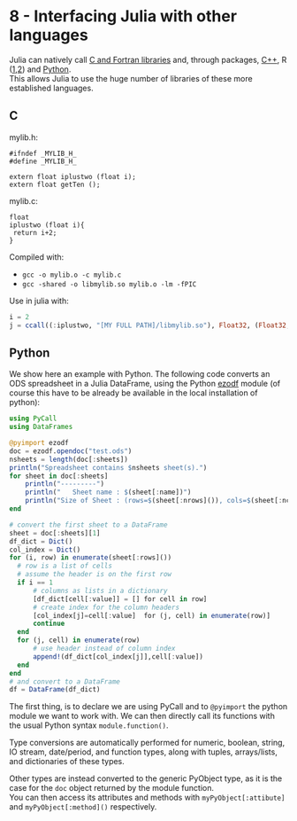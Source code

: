 # 8 - Interfacing Julia with other languages

Julia can natively call [C and Fortran libraries](http://docs.julialang.org/en/stable/manual/calling-c-and-fortran-code/) and, through packages, [C++](https://github.com/JuliaInterop/CxxWrap.jl), R \([1](https://github.com/JuliaInterop/RCall.jl),[2](https://github.com/lgautier/Rif.jl)\) and [Python](https://github.com/JuliaPy/PyCall.jl).  
This allows Julia to use the huge number of libraries of these more established languages.

## C

mylib.h:

```text
#ifndef _MYLIB_H_
#define _MYLIB_H_

extern float iplustwo (float i);
extern float getTen ();
```

mylib.c:

```text
float
iplustwo (float i){
 return i+2;
}
```

Compiled with:

* `gcc -o mylib.o -c mylib.c`
* `gcc -shared -o libmylib.so mylib.o -lm -fPIC`

Use in julia with:

```julia
i = 2
j = ccall((:iplustwo, "[MY FULL PATH]/libmylib.so"), Float32, (Float32,), i)
```

## Python

We show here an example with Python. The following code converts an ODS spreadsheet in a Julia DataFrame, using the Python [ezodf](https://github.com/T0ha/ezodf) module \(of course this have to be already be available in the local installation of python\):

```julia
using PyCall
using DataFrames

@pyimport ezodf
doc = ezodf.opendoc("test.ods")
nsheets = length(doc[:sheets])
println("Spreadsheet contains $nsheets sheet(s).")
for sheet in doc[:sheets]
    println("---------")
    println("   Sheet name : $(sheet[:name])")
    println("Size of Sheet : (rows=$(sheet[:nrows]()), cols=$(sheet[:ncols]()))")
end

# convert the first sheet to a DataFrame
sheet = doc[:sheets][1]
df_dict = Dict()
col_index = Dict()
for (i, row) in enumerate(sheet[:rows]())
  # row is a list of cells
  # assume the header is on the first row
  if i == 1
      # columns as lists in a dictionary
      [df_dict[cell[:value]] = [] for cell in row]
      # create index for the column headers
      [col_index[j]=cell[:value]  for (j, cell) in enumerate(row)]
      continue
  end
  for (j, cell) in enumerate(row)
      # use header instead of column index
      append!(df_dict[col_index[j]],cell[:value])
  end
end
# and convert to a DataFrame
df = DataFrame(df_dict)
```

The first thing, is to declare we are using PyCall and to `@pyimport` the python module we want to work with. We can then directly call its functions with the usual Python syntax `module.function()`.

Type conversions are automatically performed for numeric, boolean, string, IO stream, date/period, and function types, along with tuples, arrays/lists, and dictionaries of these types.

Other types are instead converted to the generic PyObject type, as it is the case for the `doc` object returned by the module function.  
You can then access its attributes and methods with `myPyObject[:attibute]` and `myPyObject[:method]()` respectively.

